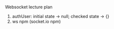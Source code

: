 Websocket lecture plan

1. authUser: initial state -> null; checked state -> {}
2. ws npm (socket.io npm)